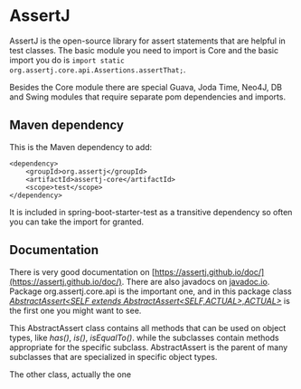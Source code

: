# AssertJ

AssertJ is the open-source library for assert statements that are helpful in test classes. The basic module you need to import is Core and the basic import you do is `import static org.assertj.core.api.Assertions.assertThat;`. 

Besides the Core module there are special Guava, Joda Time, Neo4J, DB and Swing modules that require separate pom dependencies and imports.

## Maven dependency

This is the Maven dependency to add:

```
<dependency>
	<groupId>org.assertj</groupId>
	<artifactId>assertj-core</artifactId>
	<scope>test</scope>
</dependency>
```

It is included in spring-boot-starter-test as a transitive dependency so often you can take the import for granted.

## Documentation

There is very good documentation on [https://assertj.github.io/doc/](https://assertj.github.io/doc/). There are also javadocs on [javadoc.io](https://www.javadoc.io/static/org.assertj/assertj-core/3.27.3/index.html). Package org.assertj.core.api is the important one, and in this package class [_AbstractAssert<SELF extends AbstractAssert<SELF,ACTUAL>,ACTUAL>_](https://www.javadoc.io/static/org.assertj/assertj-core/3.27.3/org/assertj/core/api/AbstractAssert.html) is the first one you might want to see.

This AbstractAssert class contains all methods that can be used on object types, like _has()_, _is()_, _isEqualTo()_. while the subclasses contain methods appropriate for the specific subclass. AbstractAssert is the parent of many subclasses that are specialized in specific object types.

The other class, actually the one 






